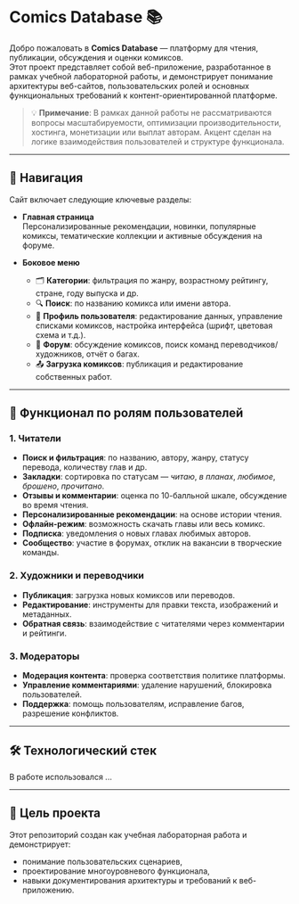 # Comics Database 📚

Добро пожаловать в **Comics Database** — платформу для чтения, публикации, обсуждения и оценки комиксов.  
Этот проект представляет собой веб-приложение, разработанное в рамках учебной лабораторной работы, и демонстрирует понимание архитектуры веб-сайтов, пользовательских ролей и основных функциональных требований к контент-ориентированной платформе.

> 💡 **Примечание**: В рамках данной работы не рассматриваются вопросы масштабируемости, оптимизации производительности, хостинга, монетизации или выплат авторам. Акцент сделан на логике взаимодействия пользователей и структуре функционала.

---

## 🧭 Навигация

Сайт включает следующие ключевые разделы:

- **Главная страница**  
  Персонализированные рекомендации, новинки, популярные комиксы, тематические коллекции и активные обсуждения на форуме.

- **Боковое меню**  
  - 🗂️ **Категории**: фильтрация по жанру, возрастному рейтингу, стране, году выпуска и др.  
  - 🔍 **Поиск**: по названию комикса или имени автора.  
  - 👤 **Профиль пользователя**: редактирование данных, управление списками комиксов, настройка интерфейса (шрифт, цветовая схема и т.д.).  
  - 💬 **Форум**: обсуждение комиксов, поиск команд переводчиков/художников, отчёт о багах.  
  - 📤 **Загрузка комиксов**: публикация и редактирование собственных работ.

---

## 👥 Функционал по ролям пользователей

### 1. Читатели

- **Поиск и фильтрация**: по названию, автору, жанру, статусу перевода, количеству глав и др.
- **Закладки**: сортировка по статусам — *читаю*, *в планах*, *любимое*, *брошено*, *прочитано*.
- **Отзывы и комментарии**: оценка по 10-балльной шкале, обсуждение во время чтения.
- **Персонализированные рекомендации**: на основе истории чтения.
- **Офлайн-режим**: возможность скачать главы или весь комикс.
- **Подписка**: уведомления о новых главах любимых авторов.
- **Сообщество**: участие в форумах, отклик на вакансии в творческие команды.

### 2. Художники и переводчики

- **Публикация**: загрузка новых комиксов или переводов.
- **Редактирование**: инструменты для правки текста, изображений и метаданных.
- **Обратная связь**: взаимодействие с читателями через комментарии и рейтинги.

### 3. Модераторы

- **Модерация контента**: проверка соответствия политике платформы.
- **Управление комментариями**: удаление нарушений, блокировка пользователей.
- **Поддержка**: помощь пользователям, исправление багов, разрешение конфликтов.

---

## 🛠️ Технологический стек

В работе использовался ...

---

## 📌 Цель проекта

Этот репозиторий создан как учебная лабораторная работа и демонстрирует:
- понимание пользовательских сценариев,
- проектирование многоуровневого функционала,
- навыки документирования архитектуры и требований к веб-приложению.

